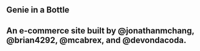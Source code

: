 ## Genie in a Bottle

## An e-commerce site built by @jonathanmchang, @brian4292, @mcabrex, and @devondacoda.
